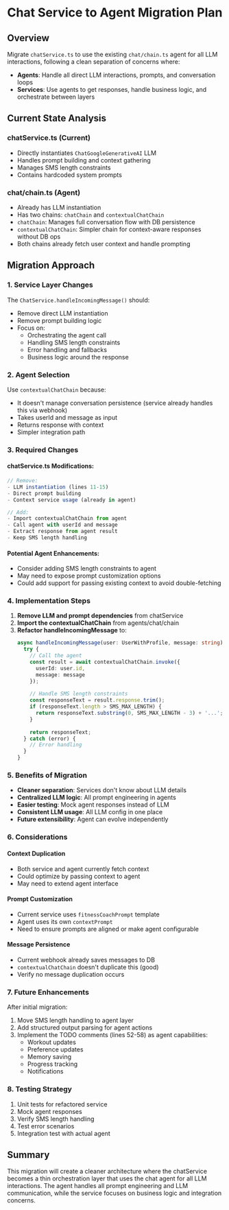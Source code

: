 # Chat Service to Agent Migration Plan

## Overview
Migrate `chatService.ts` to use the existing `chat/chain.ts` agent for all LLM interactions, following a clean separation of concerns where:
- **Agents**: Handle all direct LLM interactions, prompts, and conversation loops
- **Services**: Use agents to get responses, handle business logic, and orchestrate between layers

## Current State Analysis

### chatService.ts (Current)
- Directly instantiates `ChatGoogleGenerativeAI` LLM
- Handles prompt building and context gathering
- Manages SMS length constraints
- Contains hardcoded system prompts

### chat/chain.ts (Agent)
- Already has LLM instantiation
- Has two chains: `chatChain` and `contextualChatChain`
- `chatChain`: Manages full conversation flow with DB persistence
- `contextualChatChain`: Simpler chain for context-aware responses without DB ops
- Both chains already fetch user context and handle prompting

## Migration Approach

### 1. Service Layer Changes

The `ChatService.handleIncomingMessage()` should:
- Remove direct LLM instantiation
- Remove prompt building logic
- Focus on:
  - Orchestrating the agent call
  - Handling SMS length constraints
  - Error handling and fallbacks
  - Business logic around the response

### 2. Agent Selection

Use `contextualChatChain` because:
- It doesn't manage conversation persistence (service already handles this via webhook)
- Takes userId and message as input
- Returns response with context
- Simpler integration path

### 3. Required Changes

#### chatService.ts Modifications:
```typescript
// Remove:
- LLM instantiation (lines 11-15)
- Direct prompt building
- Context service usage (already in agent)

// Add:
- Import contextualChatChain from agent
- Call agent with userId and message
- Extract response from agent result
- Keep SMS length handling
```

#### Potential Agent Enhancements:
- Consider adding SMS length constraints to agent
- May need to expose prompt customization options
- Could add support for passing existing context to avoid double-fetching

### 4. Implementation Steps

1. **Remove LLM and prompt dependencies** from chatService
2. **Import the contextualChatChain** from agents/chat/chain
3. **Refactor handleIncomingMessage** to:
   ```typescript
   async handleIncomingMessage(user: UserWithProfile, message: string) {
     try {
       // Call the agent
       const result = await contextualChatChain.invoke({
         userId: user.id,
         message: message
       });
       
       // Handle SMS length constraints
       const responseText = result.response.trim();
       if (responseText.length > SMS_MAX_LENGTH) {
         return responseText.substring(0, SMS_MAX_LENGTH - 3) + '...';
       }
       
       return responseText;
     } catch (error) {
       // Error handling
     }
   }
   ```

### 5. Benefits of Migration

- **Cleaner separation**: Services don't know about LLM details
- **Centralized LLM logic**: All prompt engineering in agents
- **Easier testing**: Mock agent responses instead of LLM
- **Consistent LLM usage**: All LLM config in one place
- **Future extensibility**: Agent can evolve independently

### 6. Considerations

#### Context Duplication
- Both service and agent currently fetch context
- Could optimize by passing context to agent
- May need to extend agent interface

#### Prompt Customization
- Current service uses `fitnessCoachPrompt` template
- Agent uses its own `contextPrompt`
- Need to ensure prompts are aligned or make agent configurable

#### Message Persistence
- Current webhook already saves messages to DB
- `contextualChatChain` doesn't duplicate this (good)
- Verify no message duplication occurs

### 7. Future Enhancements

After initial migration:
1. Move SMS length handling to agent layer
2. Add structured output parsing for agent actions
3. Implement the TODO comments (lines 52-58) as agent capabilities:
   - Workout updates
   - Preference updates
   - Memory saving
   - Progress tracking
   - Notifications

### 8. Testing Strategy

1. Unit tests for refactored service
2. Mock agent responses
3. Verify SMS length handling
4. Test error scenarios
5. Integration test with actual agent

## Summary

This migration will create a cleaner architecture where the chatService becomes a thin orchestration layer that uses the chat agent for all LLM interactions. The agent handles all prompt engineering and LLM communication, while the service focuses on business logic and integration concerns.